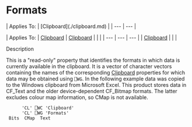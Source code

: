 




<h1 class="heading"><span class="name">Formats</span></h1>
| Applies To: | [Clipboard](./clipboard.md) |
| --- | ---  |

| Applies To: | [Clipboard](./clipboard.md) | [Clipboard](./clipboard.md) |  |  |
| --- | --- | ---  |
| [Clipboard](./clipboard.md) |  |  |


Description


This is a "read-only" property that identifies the formats in which data is currently available in the clipboard. It is a vector of character vectors containing the names of the corresponding [Clipboard](./clipboard.md) properties for which data may be obtained using `⎕WG`. In the following example data was copied to the Windows clipboard from Microsoft Excel. This product stores data in CF_Text and the older device-dependent CF_Bitmap formats. The latter excludes colour map information, so CMap is not available.
```apl
      'CL' ⎕WC 'Clipboard'
      'CL' ⎕WG 'Formats'
 Bits  CMap  Text
```



